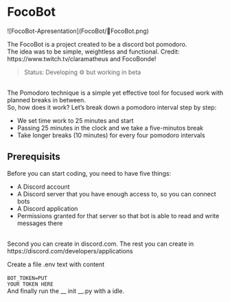 <h1>FocoBot</h1>
![FocoBot-Apresentation](FocoBot/🤖FocoBot.png)
<p>
The FocoBot is a project created to be a discord bot pomodoro.<br>
The idea was to be simple, weightless and functional.
Credit: https://www.twitch.tv/claramatheus and FocoBonde!
 </p>

> Status: Developing ⚙️ but working in beta<br>
<br>
The Pomodoro technique is a simple yet effective tool for focused work with planned breaks in between.<br>
So, how does it work? Let’s break down a pomodoro interval step by step:
<br>

+ We set time work to 25 minutes and start
+ Passing 25 minutes in the clock and we take a five-minutos break
+ Take longer breaks (10 minutes) for every four pomodoro intervals

<h2>Prerequisits</h2>


 Before you can start coding, you need to have five things:
+ A Discord account
+ A Discord server that you have enough access to, so you can connect bots
+ A Discord application
+ Permissions granted for that server so that bot is able to read and write messages there
<br>
Second you can create in discord.com. The rest you can create in https://discord.com/developers/applications
<br>

Create a file .env text with content
<br><br>
<code>BOT_TOKEN=PUT YOUR TOKEN HERE </code>
<br>
 And finally run the __ init __.py with a idle.
